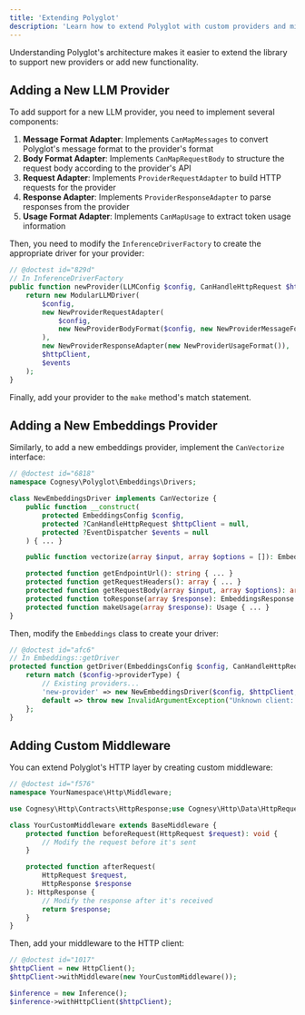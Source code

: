 ```yaml
---
title: 'Extending Polyglot'
description: 'Learn how to extend Polyglot with custom providers and middleware.'
---
```


Understanding Polyglot's architecture makes it easier to extend the library to support new providers or add new functionality.

## Adding a New LLM Provider

To add support for a new LLM provider, you need to implement several components:

1. **Message Format Adapter**: Implements `CanMapMessages` to convert Polyglot's message format to the provider's format
2. **Body Format Adapter**: Implements `CanMapRequestBody` to structure the request body according to the provider's API
3. **Request Adapter**: Implements `ProviderRequestAdapter` to build HTTP requests for the provider
4. **Response Adapter**: Implements `ProviderResponseAdapter` to parse responses from the provider
5. **Usage Format Adapter**: Implements `CanMapUsage` to extract token usage information

Then, you need to modify the `InferenceDriverFactory` to create the appropriate driver for your provider:

```php
// @doctest id="829d"
// In InferenceDriverFactory
public function newProvider(LLMConfig $config, CanHandleHttpRequest $httpClient, EventDispatcher $events): CanHandleInference {
    return new ModularLLMDriver(
        $config,
        new NewProviderRequestAdapter(
            $config,
            new NewProviderBodyFormat($config, new NewProviderMessageFormat())
        ),
        new NewProviderResponseAdapter(new NewProviderUsageFormat()),
        $httpClient,
        $events
    );
}
```

Finally, add your provider to the `make` method's match statement.



## Adding a New Embeddings Provider

Similarly, to add a new embeddings provider, implement the `CanVectorize` interface:

```php
// @doctest id="6818"
namespace Cognesy\Polyglot\Embeddings\Drivers;

class NewEmbeddingsDriver implements CanVectorize {
    public function __construct(
        protected EmbeddingsConfig $config,
        protected ?CanHandleHttpRequest $httpClient = null,
        protected ?EventDispatcher $events = null
    ) { ... }

    public function vectorize(array $input, array $options = []): EmbeddingsResponse { ... }

    protected function getEndpointUrl(): string { ... }
    protected function getRequestHeaders(): array { ... }
    protected function getRequestBody(array $input, array $options): array { ... }
    protected function toResponse(array $response): EmbeddingsResponse { ... }
    protected function makeUsage(array $response): Usage { ... }
}
```

Then, modify the `Embeddings` class to create your driver:

```php
// @doctest id="afc6"
// In Embeddings::getDriver
protected function getDriver(EmbeddingsConfig $config, CanHandleHttpRequest $httpClient): CanVectorize {
    return match ($config->providerType) {
        // Existing providers...
        'new-provider' => new NewEmbeddingsDriver($config, $httpClient, $this->events),
        default => throw new InvalidArgumentException("Unknown client: {$config->providerType}"),
    };
}
```



## Adding Custom Middleware

You can extend Polyglot's HTTP layer by creating custom middleware:

```php
// @doctest id="f576"
namespace YourNamespace\Http\Middleware;

use Cognesy\Http\Contracts\HttpResponse;use Cognesy\Http\Data\HttpRequest;use Cognesy\Http\Middleware\Base\BaseMiddleware;

class YourCustomMiddleware extends BaseMiddleware {
    protected function beforeRequest(HttpRequest $request): void {
        // Modify the request before it's sent
    }

    protected function afterRequest(
        HttpRequest $request,
        HttpResponse $response
    ): HttpResponse {
        // Modify the response after it's received
        return $response;
    }
}
```

Then, add your middleware to the HTTP client:

```php
// @doctest id="1017"
$httpClient = new HttpClient();
$httpClient->withMiddleware(new YourCustomMiddleware());

$inference = new Inference();
$inference->withHttpClient($httpClient);
```
